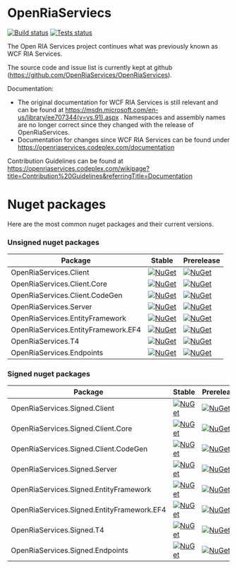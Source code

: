 # OpenRiaServiecs

[![Build status](https://img.shields.io/appveyor/ci/OpenRiaServices/openriaservices/master.svg)](https://ci.appveyor.com/project/OpenRiaServices/OpenRiaServices/branch/master)
[![Tests status](https://img.shields.io/appveyor/tests/OpenRiaServices/openriaservices/master.svg)](https://ci.appveyor.com/project/OpenRiaServices/OpenRiaServices/branch/master)

<!-- Below badges should be reenabled once new scripts for appveyor build is set up
[![Coverity Scan Build Status](https://scan.coverity.com/projects/8802/badge.svg)](https://scan.coverity.com/projects/daniel-svensson-openriaservices)
[![Sonarqube - technical debpt](https://img.shields.io/sonar/https/sonarqube.com/OpenRiaServices/tech_debt.svg)](https://sonarqube.com/dashboard/index?id=OpenRiaServices)
-->

The Open RIA Services project continues what was previously known as WCF RIA Services.

The source code and issue list is currently kept at github (https://github.com/OpenRiaServices/OpenRiaServices).

Documentation:
* The original documentation for WCF RIA Services is still relevant and can be found at https://msdn.microsoft.com/en-us/library/ee707344(v=vs.91).aspx . Namespaces and assembly names are no longer correct since they changed with the release of OpenRiaServices.
* Documentation for changes since WCF RIA Services can be found under https://openriaservices.codeplex.com/documentation 

Contribution Guidelines can be found at https://openriaservices.codeplex.com/wikipage?title=Contribution%20Guidelines&referringTitle=Documentation



# Nuget packages

Here are the most common nuget packages and their current versions.

### Unsigned nuget packages

|Package | Stable | Prerelease |
|------- | ------ | ---------- |
| OpenRiaServices.Client | [![NuGet](https://img.shields.io/nuget/v/OpenRiaServices.Client.svg)](https://www.nuget.org/packages/OpenRiaServices.Client) | [![NuGet](https://img.shields.io/nuget/vpre/OpenRiaServices.Client.svg)]() |
| OpenRiaServices.Client.Core | [![NuGet](https://img.shields.io/nuget/v/OpenRiaServices.Client.Core.svg)](https://www.nuget.org/packages/OpenRiaServices.Client.Core) | [![NuGet](https://img.shields.io/nuget/vpre/OpenRiaServices.Client.Core.svg)]() |
| OpenRiaServices.Client.CodeGen | [![NuGet](https://img.shields.io/nuget/v/OpenRiaServices.Client.CodeGen.svg)](https://www.nuget.org/packages/OpenRiaServices.Client.CodeGen) | [![NuGet](https://img.shields.io/nuget/vpre/OpenRiaServices.Client.CodeGen.svg)]() |
| OpenRiaServices.Server | [![NuGet](https://img.shields.io/nuget/v/OpenRiaServices.Server.svg)](https://www.nuget.org/packages/OpenRiaServices.Server) | [![NuGet](https://img.shields.io/nuget/vpre/OpenRiaServices.Server.svg)]() |
| OpenRiaServices.EntityFramework | [![NuGet](https://img.shields.io/nuget/v/OpenRiaServices.EntityFramework.svg)](https://www.nuget.org/packages/OpenRiaServices.EntityFramework) | [![NuGet](https://img.shields.io/nuget/vpre/OpenRiaServices.EntityFramework.svg)]() |
| OpenRiaServices.EntityFramework.EF4 | [![NuGet](https://img.shields.io/nuget/v/OpenRiaServices.EntityFramework.EF4.svg)](https://www.nuget.org/packages/OpenRiaServices.EntityFramework.EF4) | [![NuGet](https://img.shields.io/nuget/vpre/OpenRiaServices.EntityFramework.EF4.svg)]() |
| OpenRiaServices.T4 | [![NuGet](https://img.shields.io/nuget/v/OpenRiaServices.T4.svg)](https://www.nuget.org/packages/OpenRiaServices.T4) | [![NuGet](https://img.shields.io/nuget/vpre/OpenRiaServices.T4.svg)]() |
| OpenRiaServices.Endpoints | [![NuGet](https://img.shields.io/nuget/v/OpenRiaServices.Endpoints.svg)](https://www.nuget.org/packages/OpenRiaServices.Endpoints) | [![NuGet](https://img.shields.io/nuget/vpre/OpenRiaServices.Endpoints.svg)]() |


### Signed nuget packages

|Package | Stable | Prerelease |
|------- | ------ | ---------- |
| OpenRiaServices.Signed.Client | [![NuGet](https://img.shields.io/nuget/v/OpenRiaServices.Signed.Client.svg)](https://www.nuget.org/packages/OpenRiaServices.Signed.Client) | [![NuGet](https://img.shields.io/nuget/vpre/OpenRiaServices.Signed.Client.svg)]() |
| OpenRiaServices.Signed.Client.Core | [![NuGet](https://img.shields.io/nuget/v/OpenRiaServices.Signed.Client.Core.svg)](https://www.nuget.org/packages/OpenRiaServices.Signed.Client.Core) | [![NuGet](https://img.shields.io/nuget/vpre/OpenRiaServices.Signed.Client.Core.svg)]() |
| OpenRiaServices.Signed.Client.CodeGen | [![NuGet](https://img.shields.io/nuget/v/OpenRiaServices.Signed.Client.CodeGen.svg)](https://www.nuget.org/packages/OpenRiaServices.Signed.Client.CodeGen) | [![NuGet](https://img.shields.io/nuget/vpre/OpenRiaServices.Signed.Client.CodeGen.svg)]() |
| OpenRiaServices.Signed.Server | [![NuGet](https://img.shields.io/nuget/v/OpenRiaServices.Signed.Server.svg)](https://www.nuget.org/packages/OpenRiaServices.Signed.Server) | [![NuGet](https://img.shields.io/nuget/vpre/OpenRiaServices.Signed.Server.svg)]() |
| OpenRiaServices.Signed.EntityFramework | [![NuGet](https://img.shields.io/nuget/v/OpenRiaServices.Signed.EntityFramework.svg)](https://www.nuget.org/packages/OpenRiaServices.Signed.EntityFramework) | [![NuGet](https://img.shields.io/nuget/vpre/OpenRiaServices.Signed.EntityFramework.svg)]() |
| OpenRiaServices.Signed.EntityFramework.EF4 | [![NuGet](https://img.shields.io/nuget/v/OpenRiaServices.Signed.EntityFramework.EF4.svg)](https://www.nuget.org/packages/OpenRiaServices.Signed.EntityFramework.EF4) | [![NuGet](https://img.shields.io/nuget/vpre/OpenRiaServices.Signed.EntityFramework.EF4.svg)]() |
| OpenRiaServices.Signed.T4 | [![NuGet](https://img.shields.io/nuget/v/OpenRiaServices.Signed.T4.svg)](https://www.nuget.org/packages/OpenRiaServices.Signed.T4) | [![NuGet](https://img.shields.io/nuget/vpre/OpenRiaServices.Signed.T4.svg)]() |
| OpenRiaServices.Signed.Endpoints | [![NuGet](https://img.shields.io/nuget/v/OpenRiaServices.Signed.Endpoints.svg)](https://www.nuget.org/packages/OpenRiaServices.Signed.Endpoints) | [![NuGet](https://img.shields.io/nuget/vpre/OpenRiaServices.Signed.Endpoints.svg)]() |

